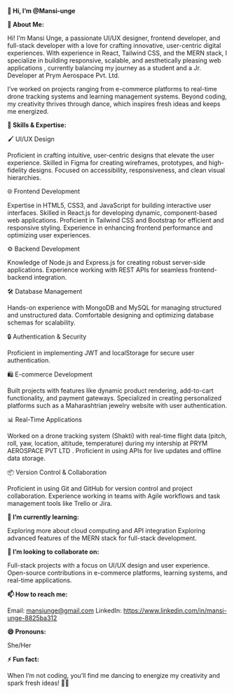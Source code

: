 **👋 Hi, I’m @Mansi-unge**

**👀 About Me:**

Hi! I’m Mansi Unge, a passionate UI/UX designer, frontend developer, and full-stack developer with a love for crafting innovative, user-centric digital experiences. With experience in React, Tailwind CSS, and the MERN stack, I specialize in building responsive, scalable, and aesthetically pleasing web applications  , currently balancing my journey as a student and a Jr. Developer at Prym Aerospace Pvt. Ltd.

I’ve worked on projects ranging from e-commerce platforms to real-time drone tracking systems and learning management systems. Beyond coding, my creativity thrives through dance, which inspires fresh ideas and keeps me energized.

**🚀 Skills & Expertise:**

🖌️ UI/UX Design

Proficient in crafting intuitive, user-centric designs that elevate the user experience.
Skilled in Figma for creating wireframes, prototypes, and high-fidelity designs.
Focused on accessibility, responsiveness, and clean visual hierarchies.

🌐 Frontend Development

Expertise in HTML5, CSS3, and JavaScript for building interactive user interfaces.
Skilled in React.js for developing dynamic, component-based web applications.
Proficient in Tailwind CSS and Bootstrap for efficient and responsive styling.
Experience in enhancing frontend performance and optimizing user experiences.

⚙️ Backend Development

Knowledge of Node.js and Express.js for creating robust server-side applications.
Experience working with REST APIs for seamless frontend-backend integration.

🛠️ Database Management

Hands-on experience with MongoDB and MySQL for managing structured and unstructured data.
Comfortable designing and optimizing database schemas for scalability.

🔒 Authentication & Security

Proficient in implementing JWT and localStorage for secure user authentication.

🛍️ E-commerce Development

Built projects with features like dynamic product rendering, add-to-cart functionality, and payment gateways.
Specialized in creating personalized platforms such as a Maharashtrian jewelry website with user authentication.

📊 Real-Time Applications

Worked on a drone tracking system (Shakti) with real-time flight data (pitch, roll, yaw, location, altitude, temperature)  during my intership at PRYM AEROSPACE PVT LTD .
Proficient in using APIs for live updates and offline data storage.

📦 Version Control & Collaboration

Proficient in using Git and GitHub for version control and project collaboration.
Experience working in teams with Agile workflows and task management tools like Trello or Jira.

**🌱 I’m currently learning:**

Exploring more about cloud computing and API integration
Exploring advanced features of the MERN stack for full-stack development.

**💞️ I’m looking to collaborate on:**

Full-stack projects with a focus on UI/UX design and user experience.
Open-source contributions in e-commerce platforms, learning systems, and real-time applications.

**📫 How to reach me:**

Email: mansiunge@gmail.com
LinkedIn: https://www.linkedin.com/in/mansi-unge-8825ba312


**😄 Pronouns:**

She/Her

**⚡ Fun fact:**

When I’m not coding, you’ll find me dancing to energize my creativity and spark fresh ideas! 💃✨
